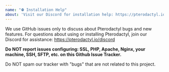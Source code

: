 ```yaml
---
name: "⛔ Installation Help"
about: 'Visit our Discord for installation help: https://pterodactyl.io/discord'
---
```


We use GitHub issues only to discuss about Pterodactyl bugs and new features.
For questions about using or installing Pterodactyl, join our Discord for assistance: https://pterodactyl.io/discord

**Do NOT report issues configuring: SSL, PHP, Apache, Nginx, your machine, SSH, SFTP, etc. on this Github Issue Tracker.**

Do NOT spam our tracker with "bugs" that are not related to this project.
